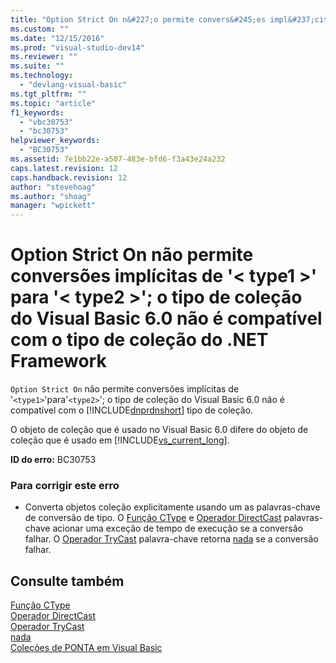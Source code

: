 ```yaml
---
title: "Option Strict On n&#227;o permite convers&#245;es impl&#237;citas de &#39;&lt; type1 &gt;&#39; para &#39;&lt; type2 &gt;&#39;; o tipo de cole&#231;&#227;o do Visual Basic 6.0 n&#227;o &#233; compat&#237;vel com o tipo de cole&#231;&#227;o do .NET Framework | Microsoft Docs"
ms.custom: ""
ms.date: "12/15/2016"
ms.prod: "visual-studio-dev14"
ms.reviewer: ""
ms.suite: ""
ms.technology: 
  - "devlang-visual-basic"
ms.tgt_pltfrm: ""
ms.topic: "article"
f1_keywords: 
  - "vbc30753"
  - "bc30753"
helpviewer_keywords: 
  - "BC30753"
ms.assetid: 7e1bb22e-a507-483e-bfd6-f3a43e24a232
caps.latest.revision: 12
caps.handback.revision: 12
author: "stevehoag"
ms.author: "shoag"
manager: "wpickett"
---
```

# Option Strict On n&#227;o permite convers&#245;es impl&#237;citas de &#39;&lt; type1 &gt;&#39; para &#39;&lt; type2 &gt;&#39;; o tipo de cole&#231;&#227;o do Visual Basic 6.0 n&#227;o &#233; compat&#237;vel com o tipo de cole&#231;&#227;o do .NET Framework
`Option Strict On` não permite conversões implícitas de '`<type1>`'para'`<type2>`'; o tipo de coleção do Visual Basic 6.0 não é compatível com o [!INCLUDE[dnprdnshort](../code-quality/includes/dnprdnshort_md.md)] tipo de coleção.  
  
 O objeto de coleção que é usado no Visual Basic 6.0 difere do objeto de coleção que é usado em [!INCLUDE[vs_current_long](../misc/includes/vs_current_long_md.md)].  
  
 **ID do erro:** BC30753  
  
### Para corrigir este erro  
  
-   Converta objetos coleção explicitamente usando um as palavras\-chave de conversão de tipo. O [Função CType](/dotnet/visual-basic/language-reference/functions/ctype-function) e [Operador DirectCast](/dotnet/visual-basic/language-reference/operators/directcast-operator) palavras\-chave acionar uma exceção de tempo de execução se a conversão falhar. O [Operador TryCast](/dotnet/visual-basic/language-reference/operators/trycast-operator) palavra\-chave retorna [nada](/dotnet/visual-basic/language-reference/nothing) se a conversão falhar.  
  
## Consulte também  
 [Função CType](/dotnet/visual-basic/language-reference/functions/ctype-function)   
 [Operador DirectCast](/dotnet/visual-basic/language-reference/operators/directcast-operator)   
 [Operador TryCast](/dotnet/visual-basic/language-reference/operators/trycast-operator)   
 [nada](/dotnet/visual-basic/language-reference/nothing)   
 [Coleções de PONTA em Visual Basic](http://msdn.microsoft.com/pt-br/8b2b7845-2251-4573-8dd3-c9f9c0a66a21)